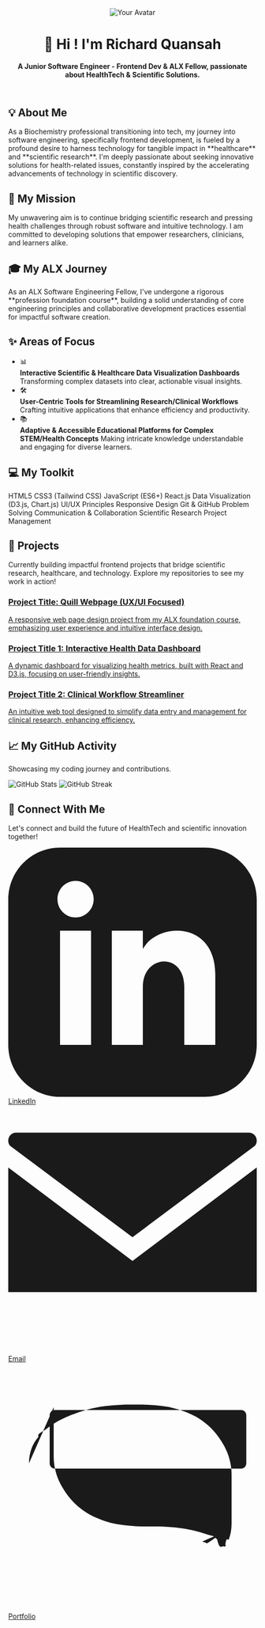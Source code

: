 <!--
  GitHub Profile README Template
  Designed to be embedded directly into your GitHub README.md file.
  Uses Tailwind CSS via CDN for styling.
  Note: External font loading (like 'Inter' from Google Fonts) and some complex
  JavaScript might not fully render or be supported in all GitHub README environments.
  This template uses simple HTML and Tailwind classes which generally work well.
-->

<!-- Tailwind CSS CDN - Ensure this is at the very top of your HTML block in README.md -->
<script src="https://cdn.tailwindcss.com"></script>
<script>
  // Tailwind Configuration for custom font (if supported by GitHub's renderer)
  tailwind.config = {
    theme: {
      extend: {
        fontFamily: {
          // 'Inter' is preferred. If not loaded by GitHub, falls back to generic sans-serif.
          inter: ['Inter', 'sans-serif'],
        }
      }
    }
  }
</script>

<div class="font-inter text-gray-800 bg-gray-50 p-4 sm:p-6 md:p-8 rounded-lg shadow-xl max-w-4xl mx-auto my-8 border border-indigo-100">

  <!-- Header Section -->
  <header class="text-center mb-8 pb-4 border-b border-indigo-200">
    <!-- Replace with your actual GitHub avatar URL or a custom image -->
    <img src="https://placehold.co/150x150/e0e7ff/4338ca?text=Your+Avatar" alt="Your Avatar" class="w-24 h-24 sm:w-32 sm:h-32 rounded-full mx-auto mb-4 border-4 border-indigo-500 shadow-lg">
    <h1 class="text-3xl sm:text-4xl font-extrabold text-indigo-700 mb-2">👋 Hi ! I'm Richard Quansah </h1>
    <p class="text-lg sm:text-xl text-gray-600"; style="font-weight:bold;"> A Junior Software Engineer - Frontend Dev & ALX Fellow, passionate about HealthTech & Scientific Solutions.</p>
  </header>

  <!-- About Me Section -->
  <section class="mb-8 p-6 bg-white rounded-lg shadow-md border border-gray-100">
    <h2 class="text-2xl sm:text-3xl font-bold text-indigo-600 mb-4 flex items-center">
      <span class="mr-2 text-3xl">💡</span> About Me
    </h2>
    <p class="text-base leading-relaxed text-gray-700">
      As a Biochemistry professional transitioning into tech, my journey into software engineering, specifically frontend development, is fueled by a profound desire to harness technology for tangible impact in **healthcare** and **scientific research**. I'm deeply passionate about seeking innovative solutions for health-related issues, constantly inspired by the accelerating advancements of technology in scientific discovery.
    </p>
  </section>

  <!-- My Mission Section -->
  <section class="mb-8 p-6 bg-indigo-50 rounded-lg shadow-md border border-indigo-100">
    <h2 class="text-2xl sm:text-3xl font-bold text-indigo-700 mb-4 flex items-center">
      <span class="mr-2 text-3xl">🎯</span> My Mission
    </h2>
    <p class="text-base leading-relaxed text-indigo-800">
      My unwavering aim is to continue bridging scientific research and pressing health challenges through robust software and intuitive technology. I am committed to developing solutions that empower researchers, clinicians, and learners alike.
    </p>
  </section>

  <!-- ALX Journey Section -->
  <section class="mb-8 p-6 bg-white rounded-lg shadow-md border border-gray-100">
    <h2 class="text-2xl sm:text-3xl font-bold text-indigo-600 mb-4 flex items-center">
      <span class="mr-2 text-3xl">🎓</span> My ALX Journey
    </h2>
    <p class="text-base leading-relaxed text-gray-700">
      As an ALX Software Engineering Fellow, I've undergone a rigorous **profession foundation course**, building a solid understanding of core engineering principles and collaborative development practices essential for impactful software creation.
    </p>
  </section>

  <!-- Areas of Focus Section -->
  <section class="mb-8 p-6 bg-white rounded-lg shadow-md border border-gray-100">
    <h2 class="text-2xl sm:text-3xl font-bold text-indigo-600 mb-4 flex items-center">
      <span class="mr-2 text-3xl">✨</span> Areas of Focus
    </h2>
    <ul class="list-none space-y-4">
      <li class="flex items-start text-gray-700">
        <span class="text-indigo-500 text-3xl mr-3">📊</span>
        <div class="flex-1">
          <strong class="block text-lg font-semibold text-indigo-700">Interactive Scientific & Healthcare Data Visualization Dashboards</strong>
          <span class="text-sm text-gray-600">Transforming complex datasets into clear, actionable visual insights.</span>
        </div>
      </li>
      <li class="flex items-start text-gray-700">
        <span class="text-indigo-500 text-3xl mr-3">🛠️</span>
        <div class="flex-1">
          <strong class="block text-lg font-semibold text-indigo-700">User-Centric Tools for Streamlining Research/Clinical Workflows</strong>
          <span class="text-sm text-gray-600">Crafting intuitive applications that enhance efficiency and productivity.</span>
        </div>
      </li>
      <li class="flex items-start text-gray-700">
        <span class="text-indigo-500 text-3xl mr-3">📚</span>
        <div class="flex-1">
          <strong class="block text-lg font-semibold text-indigo-700">Adaptive & Accessible Educational Platforms for Complex STEM/Health Concepts</strong>
          <span class="text-sm text-gray-600">Making intricate knowledge understandable and engaging for diverse learners.</span>
        </div>
      </li>
    </ul>
  </section>

  <!-- Skills Section -->
  <section class="mb-8 p-6 bg-indigo-50 rounded-lg shadow-md border border-indigo-100">
    <h2 class="text-2xl sm:text-3xl font-bold text-indigo-700 mb-4 flex items-center">
      <span class="mr-2 text-3xl">💻</span> My Toolkit
    </h2>
    <div class="flex flex-wrap gap-3">
      <span class="bg-indigo-200 text-indigo-800 px-4 py-2 rounded-full font-medium text-sm shadow-sm">HTML5</span>
      <span class="bg-indigo-200 text-indigo-800 px-4 py-2 rounded-full font-medium text-sm shadow-sm">CSS3 (Tailwind CSS)</span>
      <span class="bg-indigo-200 text-indigo-800 px-4 py-2 rounded-full font-medium text-sm shadow-sm">JavaScript (ES6+)</span>
      <span class="bg-indigo-200 text-indigo-800 px-4 py-2 rounded-full font-medium text-sm shadow-sm">React.js</span>
      <span class="bg-indigo-200 text-indigo-800 px-4 py-2 rounded-full font-medium text-sm shadow-sm">Data Visualization (D3.js, Chart.js)</span>
      <span class="bg-indigo-200 text-indigo-800 px-4 py-2 rounded-full font-medium text-sm shadow-sm">UI/UX Principles</span>
      <span class="bg-indigo-200 text-indigo-800 px-4 py-2 rounded-full font-medium text-sm shadow-sm">Responsive Design</span>
      <span class="bg-indigo-200 text-indigo-800 px-4 py-2 rounded-full font-medium text-sm shadow-sm">Git & GitHub</span>
      <span class="bg-indigo-200 text-indigo-800 px-4 py-2 rounded-full font-medium text-sm shadow-sm">Problem Solving</span>
      <span class="bg-indigo-200 text-indigo-800 px-4 py-2 rounded-full font-medium text-sm shadow-sm">Communication & Collaboration</span>
      <span class="bg-indigo-200 text-indigo-800 px-4 py-2 rounded-full font-medium text-sm shadow-sm">Scientific Research</span>
      <span class="bg-indigo-200 text-indigo-800 px-4 py-2 rounded-full font-medium text-sm shadow-sm">Project Management</span>
    </div>
  </section>

  <!-- Projects Section -->
  <section class="mb-8 p-6 bg-white rounded-lg shadow-md border border-gray-100">
    <h2 class="text-2xl sm:text-3xl font-bold text-indigo-600 mb-4 flex items-center">
      <span class="mr-2 text-3xl">🚀</span> Projects
    </h2>
    <p class="text-base leading-relaxed text-gray-700 mb-4">
      Currently building impactful frontend projects that bridge scientific research, healthcare, and technology. Explore my repositories to see my work in action!
    </p>
    <div class="grid grid-cols-1 md:grid-cols-2 gap-4">
      <!-- NEW PROJECT ENTRY -->
      <a href="[Link to Your Quill Webpage Project]" class="block p-4 bg-indigo-50 hover:bg-indigo-100 rounded-lg shadow-sm transition-all duration-300">
        <h3 class="text-lg font-semibold text-indigo-700">Project Title: Quill Webpage (UX/UI Focused)</h3>
        <p class="text-sm text-gray-600 mt-1">A responsive web page design project from my ALX foundation course, emphasizing user experience and intuitive interface design.</p>
      </a>
      <!-- Placeholder for a project link - Replace with your actual project links and descriptions -->
      <a href="[Link to Your Health Data Dashboard Project]" class="block p-4 bg-indigo-50 hover:bg-indigo-100 rounded-lg shadow-sm transition-all duration-300">
        <h3 class="text-lg font-semibold text-indigo-700">Project Title 1: Interactive Health Data Dashboard</h3>
        <p class="text-sm text-gray-600 mt-1">A dynamic dashboard for visualizing health metrics, built with React and D3.js, focusing on user-friendly insights.</p>
      </a>
      <a href="[Link to Your Workflow Tool Project]" class="block p-4 bg-indigo-50 hover:bg-indigo-100 rounded-lg shadow-sm transition-all duration-300">
        <h3 class="text-lg font-semibold text-indigo-700">Project Title 2: Clinical Workflow Streamliner</h3>
        <p class="text-sm text-gray-600 mt-1">An intuitive web tool designed to simplify data entry and management for clinical research, enhancing efficiency.</p>
      </a>
      <!-- Add more project blocks as you develop them! -->
    </div>
  </section>

  <!-- GitHub Stats (Optional but Recommended) -->
  <section class="mb-8 p-6 bg-indigo-50 rounded-lg shadow-md border border-indigo-100 text-center">
    <h2 class="text-2xl sm:text-3xl font-bold text-indigo-700 mb-4">📈 My GitHub Activity</h2>
    <p class="text-base text-indigo-800 mb-4">Showcasing my coding journey and contributions.</p>
    <div class="flex flex-wrap justify-center gap-4">
      <!-- Replace [YOUR_GITHUB_USERNAME] with your actual GitHub username -->
      <img src="https://github-readme-stats.vercel.app/api?username=[YOUR_GITHUB_USERNAME]&show_icons=true&theme=default_dark&hide_border=true&count_private=true&line_height=25" alt="GitHub Stats" class="rounded-lg shadow-md max-w-full h-auto">
      <img src="https://github-readme-streak-stats.herokuapp.com/?user=[YOUR_GITHUB_USERNAME]&theme=default_dark&hide_border=true" alt="GitHub Streak" class="rounded-lg shadow-md max-w-full h-auto">
      <!-- You can find more badges from https://shields.io/ or other services -->
    </div>
  </section>

  <!-- Connect Section -->
  <section class="p-6 bg-white rounded-lg shadow-md border border-gray-100 text-center">
    <h2 class="text-2xl sm:text-3xl font-bold text-indigo-600 mb-4 flex items-center justify-center">
      <span class="mr-2 text-3xl">🤝</span> Connect With Me
    </h2>
    <p class="text-base leading-relaxed text-gray-700 mb-6">
      Let's connect and build the future of HealthTech and scientific innovation together!
    </p>
    <div class="flex justify-center flex-wrap gap-4">
      <a href="[Your LinkedIn Profile URL]" target="_blank" rel="noopener noreferrer" class="bg-indigo-500 hover:bg-indigo-600 text-white font-bold py-3 px-6 rounded-full transition-all duration-300 shadow-lg flex items-center">
        <svg fill="currentColor" viewBox="0 0 24 24" class="w-6 h-6 mr-2">
          <path d="M19 0h-14c-2.761 0-5 2.239-5 5v14c0 2.761 2.239 5 5 5h14c2.762 0 5-2.239 5-5v-14c0-2.761-2.238-5-5-5zm-11 19h-3v-11h3v11zm-1.5-12.268c-.966 0-1.75-.79-1.75-1.764s.784-1.764 1.75-1.764 1.75.79 1.75 1.764-.783 1.764-1.75 1.764zm13.5 12.268h-3v-5.604c0-3.368-4-3.113-4 0v5.604h-3v-11h3v1.765c1.396-2.586 7-2.777 7 2.476v6.759z"/>
        </svg>
        LinkedIn
      </a>
      <a href="mailto:[Your Email Address]" class="bg-gray-700 hover:bg-gray-800 text-white font-bold py-3 px-6 rounded-full transition-all duration-300 shadow-lg flex items-center">
        <svg fill="currentColor" viewBox="0 0 24 24" class="w-6 h-6 mr-2">
          <path d="M12 12.713l-11.75-8.75c-.179-.133-.25-.333-.25-.563 0-.419.336-.757.75-.757h22.5c.414 0 .75.339.75.757 0 .23-.071.43-.25.563l-11.75 8.75zm.001 2.287l-12.001-8.999v12.001h24v-12.001l-11.999 8.999z"/>
        </svg>
        Email
      </a>
      <!-- Add your portfolio or other links if available -->
      <a href="[Your Portfolio URL]" target="_blank" rel="noopener noreferrer" class="bg-green-600 hover:bg-green-700 text-white font-bold py-3 px-6 rounded-full transition-all duration-300 shadow-lg flex items-center">
        <svg fill="currentColor" viewBox="0 0 24 24" class="w-6 h-6 mr-2">
          <path d="M2.002 9.683c-.006-.499.08-1.002.261-1.472.095-.246.216-.48.364-.7.042-.06.084-.119.129-.176l.169-.217c-.214-.27.46-.51.728-.724.062-.05.124-.099.187-.148.275-.213.56-.403.858-.567.126-.07.253-.139.382-.204.341-.176.697-.333 1.064-.471.144-.055.29-.108.435-.16.398-.145.811-.271 1.237-.376.15-.037.3-.073.451-.106.393-.086.793-.153 1.2-.202.13-.017.26-.032.391-.044.409-.039.824-.067 1.242-.083.13-.005.26-.008.39-.008h1.013c.414 0 .825.011 1.233.033.13.007.26.015.39.027.402.035.803.082 1.2.146.15.025.3.053.447.086.376.085.747.191 1.109.324.137.05.275.102.411.157.291.115.57.247.837.397.082.046.163.094.242.143.242.15.474.316.696.495.074.06.147.12.219.183.212.186.41.385.594.596.068.077.135.155.201.235.176.217.337.442.483.679.05.078.1.157.148.236.126.205.24.417.339.638.04.09.078.18.115.272.086.215.158.435.215.66.023.09.045.18.066.271.042.187.072.376.091.565.01.096.017.192.022.289.006.14.009.28.009.421v4.634c0 .499-.08 1.002-.261 1.472-.095.246-.216-.48-.364.7-.042.06-.084-.119.129-.176l-.169.217c-.214-.27-.46.51-.728-.724-.062-.05-.124-.099-.187-.148-.275.213-.56.403-.858.567.126-.07-.253-.139-.382-.204.341-.176.697-.333 1.064-.471.144-.055-.29-.108-.435-.16-.398-.145-.811-.271-1.237-.376-.15-.037-.3-.073-.451-.106-.393-.086-.793-.153-1.2-.202-.13-.017-.26-.032-.391-.044-.409-.039-.824-.067-1.242-.083-.13-.005-.26-.008-.39-.008h-1.013c-.414 0-.825-.011-1.233-.033-.13-.007-.26-.015-.39-.027-.402-.035-.803-.082-1.2-.146-.15-.025-.3-.053-.447-.086-.376-.085-.747-.191-1.109-.324-.137-.05-.275-.102-.411-.157-.291-.115-.57-.247-.837-.397-.082-.046-.163-.094-.242-.143-.242-.15-.474-.316-.696-.495-.074-.06-.147-.12-.219-.183-.212-.186-.41-.385-.594-.596-.068-.077-.135-.155-.201-.235-.176-.217-.337-.442-.483-.679-.05-.078-.1-.157-.148-.236-.126-.205-.24-.417-.339-.638-.04-.09-.078-.18-.115-.272-.086-.215-.158-.435-.215-.66-.023-.09-.045-.18-.066-.271-.042-.187-.072-.376-.091-.565-.01-.096-.017-.192-.022-.289-.006-.14-.009-.28-.009-.421v-4.634zm1.996.002c0 .276.224.5.5.5h17.994c.276 0 .5-.224.5-.5v-4.636c0-.276-.224-.5-.5-.5h-17.994c-.276 0-.5.224-.5.5v4.636z"/>
        </svg>
        Portfolio
      </a>
    </div>
  </section>

</div>
